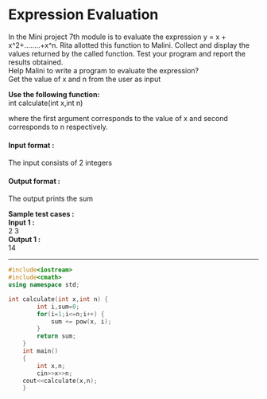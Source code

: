 # Expression Evaluation



In the Mini project 7th module is to evaluate the expression y = x + x^2+........+x^n. Rita allotted this function to Malini. Collect and display the values returned by the called function. Test your program and report the results obtained.
<br>
Help Malini to write a program to evaluate the expression?
<br>
Get the value of x and n from the user as input

**Use the following function:<br>**
int calculate(int x,int n)

where the first argument corresponds to the value of x and second corresponds to n respectively.

#### Input format :
The input consists of 2 integers

#### Output format :
The output prints the sum

**Sample test cases :<br>
Input 1 :<br>**
2 3<br>
**Output 1 :<br>**
14


-------------------------------------------------------------------------------------------------------------------------------------------------------------------
```cpp
#include<iostream>
#include<cmath>
using namespace std;

int calculate(int x,int n) {
		int i,sum=0;
		for(i=1;i<=n;i++) {
			sum += pow(x, i);
		}
		return sum;
	}
	int main()
	{
		int x,n;
	    cin>>x>>n;
	cout<<calculate(x,n);
	}


```



